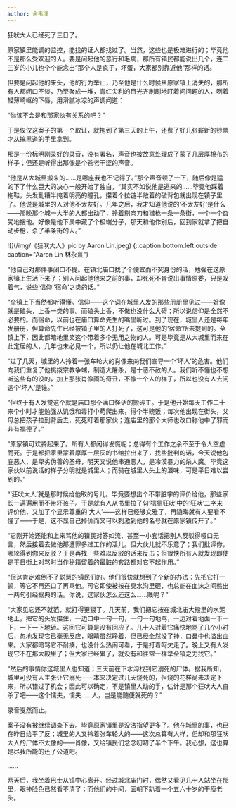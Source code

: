 ```yaml
---
author: 余韦瑾
---
```


狂吠大人已经死了三日了。

原家镇里能调的监控，能找的证人都找过了。当然，这些也是极难进行的；毕竟他不是那么受欢迎的人。要是问起他的恶行和毛病，那所有镇民都能说出几个，连二三岁的小儿也个个能念出“那个人是疯子，坏蛋，大家都别靠近他”那样的话。

但要是问起他的来头，他的行为举止，乃至他是什么时候从原家镇上消失的，那所有人都闭口不谈，乃至聚成一堆，青红尖利的目光齐刷刷地盯着问问题的人，咧着轻薄崎岖的下唇，用滑腻冰凉的声调问道：

“你该不会是和那家伙有关系的吧？”

于是仅仅这案子的第一个取证，就拖到了第三天的上午，还费了好几张崭新的钞票才从搞黑道的手里拿到。

那是一份标明刚录好的录音，没有署名，声音也被故意处理成了蒙了几层厚棉布的样子；但还是听得出那像是个苍老干涩的声音。

“他是从大城里搬来的......是哪座我也不记得了。”那个声音顿了一下，随后像是猛的下了什么巨大的决心一般开始了独白，“其实不如说他是逃来的......毕竟他踩着拖鞋，头发乱糟半掩着明亮的瞳孔，攥着个拉链半敞着的破背包就出现在镇子里了。他说是城里的人对他不太友好。几年之后，我才知道他说的‘不太友好’是什么——那晚那个城一大半的人都出动了，拎着剔肉刀和猎枪一条一条街，一个一个旮旯地搜他。好像是他下属中藏了个极端分子，那天和他作别后，回到家就拿了把自动步枪，杀了半条街的人。”

![](/img/《狂吠大人》pic by Aaron Lin.jpeg)
{:.caption.bottom.left.outside caption="Aaron Lin 林永熹"}

“他自己对那件事闭口不提。在镇北庙口找了个便宜而不究身份的活，勉强在这原家镇上生活下来了；别人问起他他来之前的事，却死死不肯说出事情原委，只是叹着气，说些‘信仰’‘宿命’之类的话。”

“全镇上下当然都听得懂。信仰——这个词在城里人发的那些册册里见过——好像就是磕头，上香一类的事。而磕头上香，不做也没什么大碍；所以说信仰是全然不必要的。而宿命，以前也在庙口算命先生的嘴里听过。到了现在，城里人还是每年发册册，但算命先生已经被镇子里的人打死了，这可是他的‘宿命’所未提到的。全镇上下，因此都暗地里笑这个带着多个无用之物的人。可是毕竟是从大城里而来在此定居的人，几年也未必见一个，所以仍让他在城北工作。”

“过了几天，城里的人拎着一张车轮大的肖像来向我们宣导一个‘坏人’的危害。他们向我们重复了他挑拨宗教争端，制造大屠杀，是十恶不赦的人。我们听不懂也不想听这些有的没的，加上那张肖像画的奇丑，不像一个人的样子，所以也没有人去问这个‘坏人’是谁。”

“但终于有人发觉这个就是庙口那个满口怪话的搬砖工。于是他开始每天工作二十来个小时才能勉强从饥饿和毒打中苟爬出来，得个半碗饭；每次他出现在街头，父母总把孩子拉到背后去，死死盯着那家伙；连庙里的那个大师也改口称他中了邪而非有福德了。”

“原家镇可欢腾起来了。所有人都闲得发慌呢；总得有个工作之余不至于令人空虚而死。于是都把家里蒙着厚厚一层灰的书给拉出来了，找些批判的话，今天说他包庇恶人，是卑劣伪善的圣母，明天又说他串通恶人，是冷漠暴力的杀人魔。毕竟这家伙以前说话的样子分明就是城里人；而骑在城里人头上的滋味，可是平日难以尝到的。”

“‘狂吠大人’就是那时候给他取的号儿。毕竟要想出个不带脏字的评价给他，那些家长一遍遍用而不带坏孩子。于是就有人从书里拉了句‘狺狺狂吠’中的‘狂吠’二字来评价他，又加了个显示尊重的‘大人’——这样已经够文雅了，再隐晦就有人要看不懂了——于是，这不显自己掉价而又可以刺激到他的名号就在原家镇传开了。”

“它刚开始还能和上来骂他的镇民对答如流，甚至一小套话把别人反驳得哑口无言，然后接着去做他那遭罪多过工作的活儿。但大伙儿就不乐意了；我们批评你，哪轮得到你来反驳？于是再找一些难以反驳的话来反击；但很快所有人就发现即使是平日街上对骂时当作秘籍留着的最脏的套路都对它不起作用。”

“但这肯定难倒不了聪慧的镇民们的。他们很快就想到了个新的办法：先把它打一顿，等它不再还口了再骂他。可它即使被按在臭水沟里砸，也总能在血沫之间憋出一两句引经据典的话。你说，这家伙怎么还这么......贱呢？”

“大家见它还不就范，就打得更狠了。几天前，我们把它按在城北庙大殿里的水泥地上，把它的头发攥住，一边口中一句一句，一句一句地骂，一边对着地面一下一下，一下一下地砸。这回它可算是没有回应了。几十人对着它痛快地骂了几个小时后，忽地发现它已毫无反应，眼睛虽然睁着，但已经全然没了神，口鼻中也溢出血来。大家都暗骂它不耐揍，也没什么热闹可看，于是打着呵欠走了。晚上又有人发现它不在那大殿里了；但大家已经累了，就没有和往常一样举全镇之力找它。”

“然后的事情你这城里人也知道；三天前在下水沟找到它溺死的尸体。据我所知，城里可没有人主张让它溺死——本来决定过几天烧死的，但烧的花样尚未决定下来，所以错过了机会；因此可以确定，不是镇里人动的手，估计是那个狂吠大人自杀了吧——这个懦夫，懦夫......人，岂是能随便就死的？”

录音戛然而止。

案子没有被继续调查下去。毕竟原家镇里是没法指望更多了。他在城里的事，也已在昨日给平了反；城里的人又拎着张车轮大的——这次总算有人样，但却和那狂吠大人的尸体不太像的——肖像，又给镇民们念念叨叨了半个下午。我心想，这也算是尽我所能的还了公道吧。

......

两天后，我坐着巴士从镇中心离开。经过城北庙门时，偶然又看见几十人站坐在那里，眼神脸色已然看不清了；而他们的中间，面朝下趴着一个五六十岁的干瘦老头。
